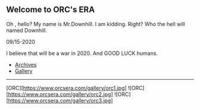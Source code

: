 ## Welcome to ORC's ERA

Oh , hello? My name is Mr.Downhill. I am kidding. Right? Who the hell will named Downhill.

09/15-2020

I believe that will be a war in 2020. And GOOD LUCK humans.


- [Archives](http://orcsera.com/archive)
- [Gallery](http://orcsera.com/gallery)

--------------------------------------------------------
[ORC][https://www.orcsera.com/gallery/orc1.jpg] ![ORC][https://www.orcsera.com/gallery/orc2.jpg] ![ORC][https://www.orcsera.com/gallery/orc3.jpg]




